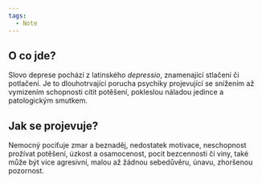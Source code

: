 ```yaml
---
tags:
  - Note
---
```


## O co jde?
Slovo deprese pochází z latinského *depressio*, znamenající stlačení či potlačení.
Je to dlouhotrvající porucha psychiky projevující se snížením až vymizením schopnosti cítit potěšení, pokleslou náladou jedince a patologickým smutkem.

## Jak se projevuje?
Nemocný pociťuje zmar a beznaděj, nedostatek motivace, neschopnost prožívat potěšení, úzkost a osamocenost, pocit bezcennosti či viny, také může být více agresivní, malou až žádnou sebedůvěru, únavu, zhoršenou pozornost.